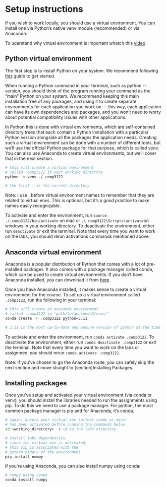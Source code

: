# Setup instructions

If you wish to work locally, you should use a virtual environment. You can install one via Python’s native venv module (recommended) or via Anaconda. 

To uderstand why virtual environment is important whatch this [video](https://calmcode.io/course/virtualenv/intro).

## Python virtual environment

The first step is to install Python on your system. We recommend following [this](https://realpython.com/installing-python/) guide to get started.

When running a Python command in your terminal, such as python --version, you should think of the program running your command as the “main” Python on your system. We recommend keeping this main installation free of any packages, and using it to create separate environments for each application you work on — this way, each application can have its own dependencies and packages, and you won’t need to worry about potential compatibility issues with other applications.

In Python this is done with virtual environments, which are self-contained directory trees that each contain a Python installation with a particular Python version alongside all the packages the application needs. Creating such a virtual environment can be done with a number of different tools, but we’ll use the official Python package for that purpose, which is called venv. You can also use Anaconda to create virtual environments, but we’ll cover that in the next section.


```bash
# this will create a virtual environment
# called .comp3122 in your working directory
python -m venv ./.comp3122

# the first . is the current directory
```
Note: I use . before virtual environment names to remember that they are related to virtual envs. This is optional, but it’s a good practice to make names easily recognizable.

To activate and enter the environment, run `source ./.comp3122/bin/activate` on mac or `.\.comp3122\Scripts\activate`on windows in your working directory. To deactivate the environment, either run `deactivate` or exit the terminal. Note that every time you want to work on the labs, you should rerun activations commands mentioned above.

## Anaconda virtual environment

Anaconda is a popular distribution of Python that comes with a lot of pre-installed packages. It also comes with a package manager called conda, which can be used to create virtual environments. If you don’t have Anaconda installed, you can download it from [here](https://www.anaconda.com/products/distribution).

Once you have Anaconda installed, it makes sense to create a virtual environment for the course. 
To set up a virtual environment called `.comp3122`, run the following in your terminal:

```bash
# this will create an anaconda environment
# called .comp3122 in 'path/to/anaconda3/envs/'
conda create -n .comp3122 python=3.11

# 3.11 is the most up-to-date and secure version of python at the time of writing this guide.
```

To activate and enter the environment, run `conda activate .comp3122`. To deactivate the environment, either run `conda deactivate .comp3122` or exit the terminal. Note that every time you want to work on the labs or assignmen, you should rerun `conda activate .comp3122`.

Note: If you’ve chosen to go the Anaconda route, you can safely skip the next section and move straight to (section)Installing Packages.

## Installing packages
Once you’ve setup and activated your virtual environment (via conda or venv), you should install the libraries needed to run the assignments using pip. To do this we need to use a package manager. For python, the most common package manager is pip and for Anaconda, it’s conda.

```bash
# again, ensure your virtual env (either conda or venv)
# has been activated before running the commands below
cd <working_directory>  # cd to the labs directory

# install labs dependencies.
# since the virtual env is activated,
# this pip is associated with the
# python binary of the environment
pip install numpy
```

if you're using Anaconda, you can also install numpy using conda:

```bash
# numpy using conda
conda install numpy
```